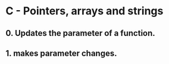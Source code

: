 # C - Pointers, arrays and strings
## 0. Updates the parameter of a function.
## 1. makes parameter changes.
